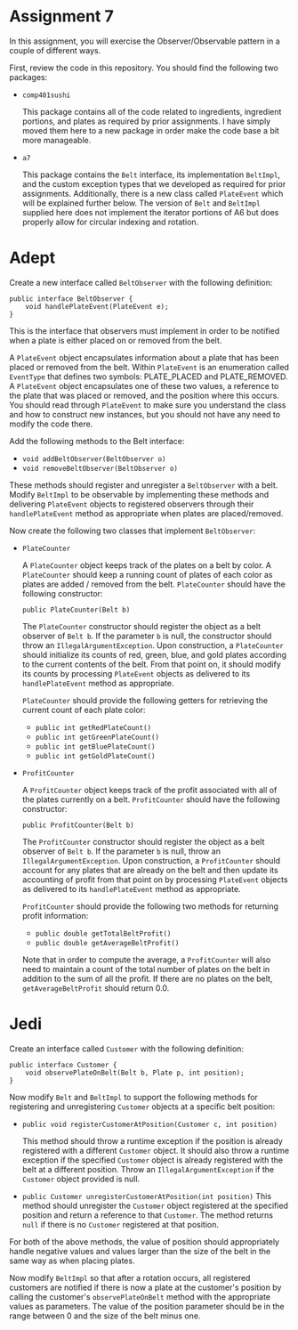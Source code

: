 # Assignment 7

In this assignment, you will exercise the Observer/Observable pattern in a couple of different ways.

First, review the code in this repository. You should find the following two packages:

* ```comp401sushi```

  This package contains all of the code related to ingredients, ingredient portions, and plates as
  required by prior assignments. I have simply moved them here to a new package in order make the
  code base a bit more manageable. 
  
* ```a7```

  This package contains the ```Belt``` interface, its implementation ```BeltImpl```, and the custom exception types
  that we developed as required for prior assignments. Additionally, there is a new class called ```PlateEvent```
  which will be explained further below. The version of ```Belt``` and ```BeltImpl``` supplied here does not implement the 
  iterator portions of A6 but does properly allow for circular indexing and rotation. 
  
# Adept

Create a new interface called ```BeltObserver``` with the following definition:

```
public interface BeltObserver {
	void handlePlateEvent(PlateEvent e);
}
```

This is the interface that observers must implement in order to be notified when a plate is either placed
on or removed from the belt. 

A ```PlateEvent``` object encapsulates information about a plate that has been placed or removed from the belt. 
Within ```PlateEvent``` is an enumeration called ```EventType``` that defines two symbols: PLATE_PLACED and PLATE_REMOVED. 
A ```PlateEvent``` object encapsulates one of these two values, a reference to the plate that was placed or removed, 
and the position where this occurs. You should read through ```PlateEvent``` to make sure you understand the class 
and how to construct new instances, but you should not have any need to modify the code there.

Add the following methods to the Belt interface:
  * ```void addBeltObserver(BeltObserver o)```
  * ```void removeBeltObserver(BeltObserver o)```
  
These methods should register and unregister a ```BeltObserver``` with a belt. Modify ```BeltImpl``` to be observable
by implementing these methods and delivering ```PlateEvent``` objects to registered observers through their
```handlePlateEvent``` method as appropriate when plates are placed/removed.

Now create the following two classes that implement ```BeltObserver```:

* ```PlateCounter```

  A ```PlateCounter``` object keeps track of the plates on a belt by color. A ```PlateCounter``` should keep a running count of 
  plates of each color as plates are added / removed from the belt. ```PlateCounter``` should have the following 
  constructor:
  
  ```public PlateCounter(Belt b)```
  
  The ```PlateCounter``` constructor should register the object as a belt observer of ```Belt b```. If the parameter
  ```b``` is null, the constructor should throw an ```IllegalArgumentException```. Upon construction, a ```PlateCounter``` 
  should initialize its counts of red, green, blue, and gold plates according to the current contents of the belt. From
  that point on, it should modify its counts by processing ```PlateEvent``` objects as delivered to its ```handlePlateEvent```
  method as appropriate.
  
  ```PlateCounter``` should provide the following getters for retrieving the current count of each plate color:
  * ```public int getRedPlateCount()```
  * ```public int getGreenPlateCount()```
  * ```public int getBluePlateCount()```
  * ```public int getGoldPlateCount()```
  
* ```ProfitCounter```

  A ```ProfitCounter``` object keeps track of the profit associated with all of the plates currently on a belt.
  ```ProfitCounter``` should have the following constructor:
  
  ```public ProfitCounter(Belt b)```
  
  The ```ProfitCounter``` constructor should register the object as a belt observer of ```Belt b```. If the parameter ```b``` is
  null, throw an ```IllegalArgumentException```. Upon construction, a ```ProfitCounter``` should account for any plates that
  are already on the belt and then update its accounting of profit from that point on by processing ```PlateEvent```
  objects as delivered to its ```handlePlateEvent``` method as appropriate.
  
  ```ProfitCounter``` should provide the following two methods for returning profit information:
  * ```public double getTotalBeltProfit()```
  * ```public double getAverageBeltProfit()```
  
  Note that in order to compute the average, a ```ProfitCounter``` will also need to maintain a count of the total number
  of plates on the belt in addition to the sum of all the profit. If there are no plates on the belt,
  ```getAverageBeltProfit``` should return 0.0.
  
# Jedi

Create an interface called ```Customer``` with the following definition:

```
public interface Customer {
    void observePlateOnBelt(Belt b, Plate p, int position);
}
```

Now modify ```Belt``` and ```BeltImpl``` to support the following methods for registering and unregistering ```Customer``` objects at
a specific belt position:

* ```public void registerCustomerAtPosition(Customer c, int position)```

  This method should throw a runtime exception if the position is already registered with a different ```Customer```
  object. It should also throw a runtime exception if the specified ```Customer``` object is already registered with the belt
  at a different position. Throw an ```IllegalArgumentException``` if the ```Customer``` object provided is null.

* ```public Customer unregisterCustomerAtPosition(int position)```
  This method should unregister the ```Customer``` object registered at the specified position and return a reference
  to that ```Customer```. The method returns ```null``` if there is no ```Customer``` registered at that position.
  
For both of the above methods, the value of position should appropriately 
handle negative values and values larger than the size of the belt in the same way as when placing plates.

Now modify ```BeltImpl``` so that after a rotation occurs, all registered customers are notified if there is 
now a plate at the customer's position by calling the customer's ```observePlateOnBelt``` method with
the appropriate values as parameters. The value of the position parameter should be in the range between 0
and the size of the belt minus one. 
